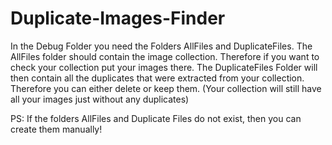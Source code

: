 # Duplicate-Images-Finder

In the Debug Folder you need the Folders AllFiles and DuplicateFiles.
The AllFiles folder should contain the image collection. Therefore if you want to check your collection put your images there.
The DuplicateFiles Folder will then contain all the duplicates that were extracted from your collection. 
Therefore you can either delete or keep them. (Your collection will still have all your images just without any duplicates)

PS: If the folders AllFiles and Duplicate Files do not exist, then you can create them manually!
